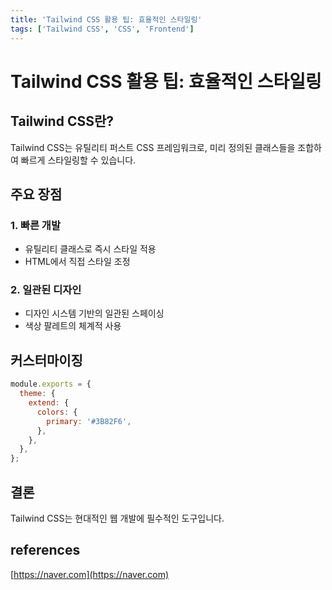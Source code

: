 ```yaml
---
title: 'Tailwind CSS 활용 팁: 효율적인 스타일링'
tags: ['Tailwind CSS', 'CSS', 'Frontend']
---
```


# Tailwind CSS 활용 팁: 효율적인 스타일링

## Tailwind CSS란?

Tailwind CSS는 유틸리티 퍼스트 CSS 프레임워크로, 미리 정의된 클래스들을 조합하여 빠르게 스타일링할 수 있습니다.

## 주요 장점

### 1. 빠른 개발

- 유틸리티 클래스로 즉시 스타일 적용
- HTML에서 직접 스타일 조정

### 2. 일관된 디자인

- 디자인 시스템 기반의 일관된 스페이싱
- 색상 팔레트의 체계적 사용

## 커스터마이징

```javascript showLineNumbers
module.exports = {
  theme: {
    extend: {
      colors: {
        primary: '#3B82F6',
      },
    },
  },
};
```

## 결론

Tailwind CSS는 현대적인 웹 개발에 필수적인 도구입니다.

## references

[https://naver.com](https://naver.com)
